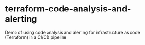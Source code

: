 # terraform-code-analysis-and-alerting

Demo of using code analysis and alerting for infrastructure as code (Terraform) in a CI/CD pipeline

